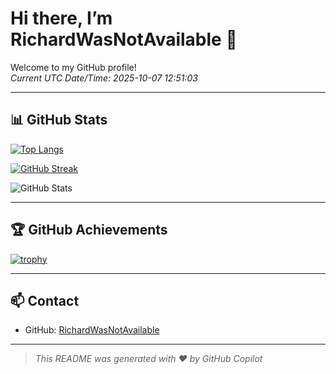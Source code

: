 # Hi there, I’m RichardWasNotAvailable 👋

Welcome to my GitHub profile!  
_Current UTC Date/Time: 2025-10-07 12:51:03_

---

## 📊 GitHub Stats

[![Top Langs](https://github-readme-stats.vercel.app/api/top-langs/?username=RichardWasNotAvailable&layout=pie&theme=dark)](https://www.google.com/url?sa=t&source=web&rct=j&opi=89978449&url=https://www.youtube.com/watch%3Fv%3DdQw4w9WgXcQ&ved=2ahUKEwjF2pi_sOSPAxWGgv0HHSKOGLQQwqsBegQIFhAH&usg=AOvVaw0aHtehaphMhOCAkCydRLZU)

[![GitHub Streak](https://streak-stats.demolab.com?user=RichardWasNotAvailable&theme=dark)](https://git.io/streak-stats)

![GitHub Stats](https://github-readme-stats.vercel.app/api?username=RichardWasNotAvailable&show_icons=true&theme=dark)

---

## 🏆 GitHub Achievements

[![trophy](https://github-profile-trophy.vercel.app/?username=RichardWasNotAvailable&theme=darkhub&no-frame=true&column=7)](https://github.com/ryo-ma/github-profile-trophy)

---

## 📫 Contact

- GitHub: [RichardWasNotAvailable](https://github.com/RichardWasNotAvailable)

---

> _This README was generated with ❤️ by GitHub Copilot_
